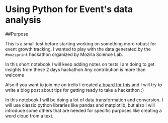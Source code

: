 # Using Python for Event's data analysis

##Purpose  

This is a small test before starting working on something more robust for event growth tracking. I wanted to play with the data generated by the `#mozsprint` hackathon organized by Mozilla Science Lab.

In this short notebook I will keep adding notes on tests I am doing to get insights from these 2 days hackathon
Any contribution is more than welcome

Also if you want to join me on trello I created [a board for this](https://trello.com/b/HXqkPO6U/mozsprint-hackathon)  and I will try to write a blog post about tips for getting ready to take a hackathon :) 

In this notebook I will be doing a lot of data transformation and conversion. I will use classic python libraries like pandas and matplotlib, but also I will introduce some others that are needed for specific purposes like creating a word cloud from a text.



